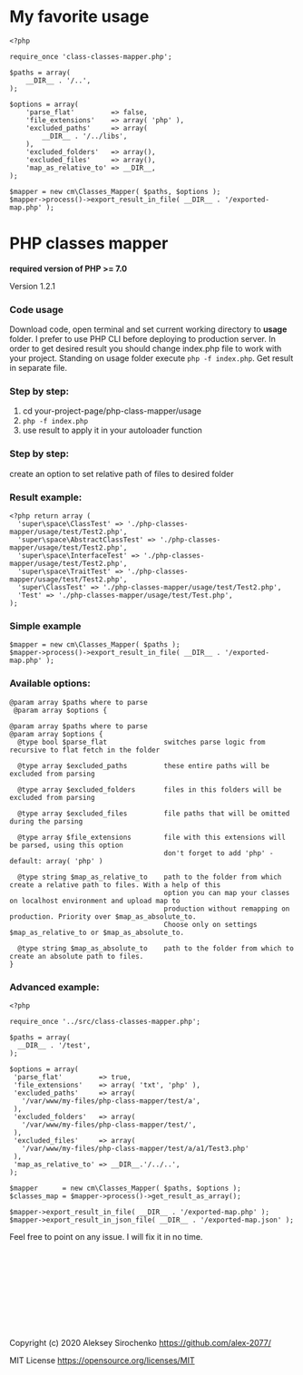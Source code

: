 # My favorite usage
```
<?php

require_once 'class-classes-mapper.php';

$paths = array(
	__DIR__ . '/..',
);

$options = array(
	'parse_flat'         => false,
	'file_extensions'    => array( 'php' ),
	'excluded_paths'     => array(
		__DIR__ . '/../libs',
	),
	'excluded_folders'   => array(),
	'excluded_files'     => array(),
	'map_as_relative_to' => __DIR__,
);

$mapper = new cm\Classes_Mapper( $paths, $options );
$mapper->process()->export_result_in_file( __DIR__ . '/exported-map.php' );
```

# PHP classes mapper

**required version of PHP >= 7.0**

Version 1.2.1

### Code usage

Download code, open terminal and set current working directory to **usage** folder. I prefer to use PHP CLI before deploying to production server. In order to get desired result you should change index.php file to work with your project. Standing on usage folder execute `php -f index.php`. Get result in separate file.

### Step by step:
1. cd your-project-page/php-class-mapper/usage
2. `php -f index.php`
3. use result to apply it in your autoloader function

### Step by step:
create an option to set relative path of files to desired folder

### Result example:
```
<?php return array (
  'super\space\ClassTest' => './php-classes-mapper/usage/test/Test2.php',
  'super\space\AbstractClassTest' => './php-classes-mapper/usage/test/Test2.php',
  'super\space\InterfaceTest' => './php-classes-mapper/usage/test/Test2.php',
  'super\space\TraitTest' => './php-classes-mapper/usage/test/Test2.php',
  'super\ClassTest' => './php-classes-mapper/usage/test/Test2.php',
  'Test' => './php-classes-mapper/usage/test/Test.php',
);
```
### Simple example

```
$mapper = new cm\Classes_Mapper( $paths );
$mapper->process()->export_result_in_file( __DIR__ . '/exported-map.php' );
```

### Available options:
```
@param array $paths where to parse
 @param array $options {

@param array $paths where to parse
@param array $options {
  @type bool $parse_flat              switches parse logic from recursive to flat fetch in the folder
  
  @type array $excluded_paths         these entire paths will be excluded from parsing
  
  @type array $excluded_folders       files in this folders will be excluded from parsing
  
  @type array $excluded_files         file paths that will be omitted during the parsing
  
  @type array $file_extensions        file with this extensions will be parsed, using this option 
                                      don't forget to add 'php' - default: array( 'php' )
  
  @type string $map_as_relative_to    path to the folder from which create a relative path to files. With a help of this
                                      option you can map your classes on localhost environment and upload map to 
                                      production without remapping on production. Priority over $map_as_absolute_to. 
                                      Choose only on settings $map_as_relative_to or $map_as_absolute_to.
  
  @type string $map_as_absolute_to    path to the folder from which to create an absolute path to files.
}
```

### Advanced example:
```
<?php

require_once '../src/class-classes-mapper.php';

$paths = array(
  __DIR__ . '/test',
);

$options = array(
 'parse_flat'         => true,
 'file_extensions'    => array( 'txt', 'php' ),
 'excluded_paths'     => array(
   '/var/www/my-files/php-class-mapper/test/a',
 ),
 'excluded_folders'   => array(
   '/var/www/my-files/php-class-mapper/test/',
 ),
 'excluded_files'     => array(
   '/var/www/my-files/php-class-mapper/test/a/a1/Test3.php'
 ),
 'map_as_relative_to' => __DIR__.'/../..',
);

$mapper      = new cm\Classes_Mapper( $paths, $options );
$classes_map = $mapper->process()->get_result_as_array();

$mapper->export_result_in_file( __DIR__ . '/exported-map.php' );
$mapper->export_result_in_json_file( __DIR__ . '/exported-map.json' );
```

Feel free to point on any issue. I will fix it in no time.
<br>
<br>
<br>
<br>
<br>
<br>
<br>
<br>
<br>
<br>
<br>
Copyright (c) 2020 Aleksey Sirochenko
https://github.com/alex-2077/

MIT License https://opensource.org/licenses/MIT
